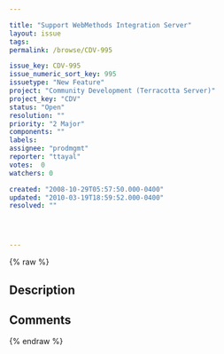 ```yaml
---

title: "Support WebMethods Integration Server"
layout: issue
tags: 
permalink: /browse/CDV-995

issue_key: CDV-995
issue_numeric_sort_key: 995
issuetype: "New Feature"
project: "Community Development (Terracotta Server)"
project_key: "CDV"
status: "Open"
resolution: ""
priority: "2 Major"
components: ""
labels: 
assignee: "prodmgmt"
reporter: "ttayal"
votes:  0
watchers: 0

created: "2008-10-29T05:57:50.000-0400"
updated: "2010-03-19T18:59:52.000-0400"
resolved: ""




---
```


{% raw %}

## Description

<div markdown="1" class="description">



</div>

## Comments



{% endraw %}
